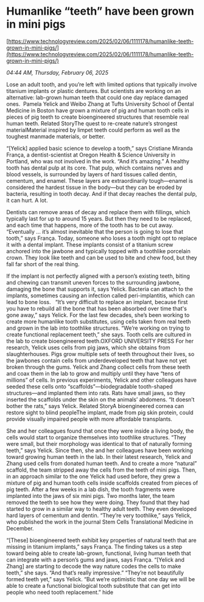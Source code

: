 # Humanlike “teeth” have been grown in mini pigs

[https://www.technologyreview.com/2025/02/06/1111178/humanlike-teeth-grown-in-mini-pigs/](https://www.technologyreview.com/2025/02/06/1111178/humanlike-teeth-grown-in-mini-pigs/)

*04:44 AM, Thursday, February 06, 2025*

Lose an adult tooth, and you’re left with limited options that typically involve titanium implants or plastic dentures. But scientists are working on an alternative: lab-grown human teeth that could one day replace damaged ones.  Pamela Yelick and Weibo Zhang at Tufts University School of Dental Medicine in Boston have grown a mixture of pig and human tooth cells in pieces of pig teeth to create bioengineered structures that resemble real human teeth. Related StoryThe quest to re-create nature’s strongest materialMaterial inspired by limpet teeth could perform as well as the toughest manmade materials, or better.

“[Yelick] applied basic science to develop a tooth,” says Cristiane Miranda França, a dentist-scientist at Oregon Health & Science University in Portland, who was not involved in the work. “And it’s amazing.” A healthy tooth has dental pulp at its core. That pulp, which contains nerves and blood vessels, is surrounded by layers of hard tissues called dentin, cementum, and enamel. These layers are extraordinarily tough—enamel is considered the hardest tissue in the body—but they can be eroded by bacteria, resulting in tooth decay. And if that decay reaches the dental pulp, it can hurt. A lot.

Dentists can remove areas of decay and replace them with fillings, which typically last for up to around 15 years. But then they need to be replaced, and each time that happens, more of the tooth has to be cut away. “Eventually … it’s almost inevitable that the person is going to lose that tooth,” says França. Today, someone who loses a tooth might opt to replace it with a dental implant. These implants consist of a titanium screw anchored into the jawbone and typically topped with a toothlike porcelain crown. They look like teeth and can be used to bite and chew food, but they fall far short of the real thing.

If the implant is not perfectly aligned with a person’s existing teeth, biting and chewing can transmit uneven forces to the surrounding jawbone, damaging the bone that supports it, says Yelick. Bacteria can attach to the implants, sometimes causing an infection called peri-implantitis, which can lead to bone loss.   “It’s very difficult to replace an implant, because first you have to rebuild all the bone that has been absorbed over time that's gone away,” says Yelick. For the last few decades, she’s been working to create more humanlike tooth substitutes, using cells taken from real teeth and grown in the lab into toothlike structures. “We’re working on trying to create functional replacement teeth,” she says.  Tooth cells are cultured in the lab to create bioengineered teeth.OXFORD UNIVERSITY PRESS   For her research, Yelick uses cells from pig jaws, which she obtains from slaughterhouses. Pigs grow multiple sets of teeth throughout their lives, so the jawbones contain cells from underdeveloped teeth that have not yet broken through the gums. Yelick and Zhang collect cells from these teeth and coax them in the lab to grow and multiply until they have “tens of millions” of cells. In previous experiments, Yelick and other colleagues have seeded these cells onto “scaffolds”—biodegradable tooth-shaped structures—and implanted them into rats. Rats have small jaws, so they inserted the scaffolds under the skin on the animals’ abdomens. “It doesn’t bother the rats,” says Yelick. Related StoryA bioengineered cornea can restore sight to blind peopleThe implant, made from pig skin protein, could provide visually impaired people with more affordable transplants.

She and her colleagues found that once they were inside a living body, the cells would start to organize themselves into toothlike structures. “They were small, but their morphology was identical to that of naturally forming teeth,” says Yelick. Since then, she and her colleagues have been working toward growing human teeth in the lab. In their latest research, Yelick and Zhang used cells from donated human teeth. And to create a more “natural” scaffold, the team stripped away the cells from the teeth of mini pigs. Then, in an approach similar to the one Yelick had used before, they grew a mixture of pig and human tooth cells inside scaffolds created from pieces of pig teeth. After a few weeks in a lab dish, the tooth fragments were implanted into the jaws of six mini pigs. Two months later, the team removed the teeth to see how they were doing. They found that they had started to grow in a similar way to healthy adult teeth. They even developed hard layers of cementum and dentin. “They’re very toothlike,” says Yelick, who published the work in the journal Stem Cells Translational Medicine in December.

“[These] bioengineered teeth exhibit key properties of natural teeth that are missing in titanium implants,” says França. The finding takes us a step toward being able to create lab-grown, functional, living human teeth that can integrate with a person’s gums and jaws, says França. “[Yelick and Zhang] are starting to decode the way nature codes the cells to make teeth,” she says. “And that’s really impressive.” “They’re not beautifully formed teeth yet,” says Yelick. “But we’re optimistic that one day we will be able to create a functional biological tooth substitute that can get into people who need tooth replacement.” hide

